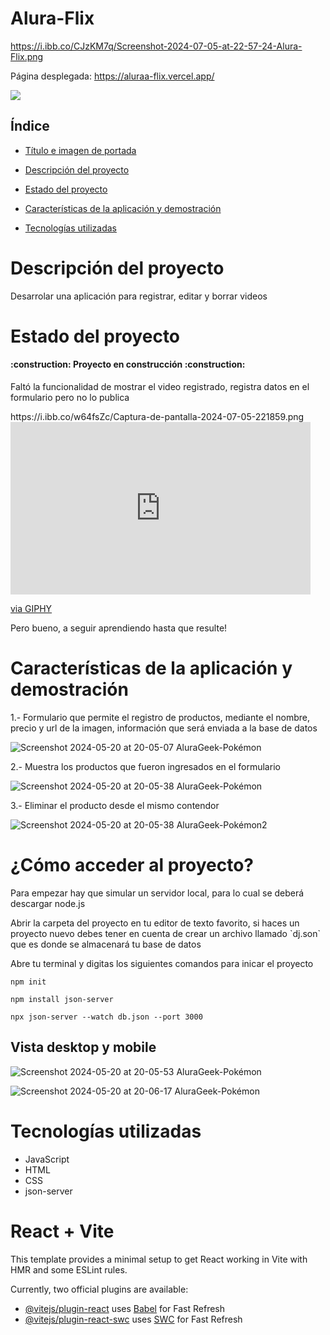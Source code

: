 # Alura-Flix

https://i.ibb.co/CJzKM7q/Screenshot-2024-07-05-at-22-57-24-Alura-Flix.png

Página desplegada: https://aluraa-flix.vercel.app/

<p align="left">
   <img src="https://img.shields.io/badge/STATUS-EN%20DESAROLLO-green">
   </p>

## Índice

* [Título e imagen de portada](#Título-e-imagen-de-portada)

* [Descripción del proyecto](#descripción-del-proyecto)

* [Estado del proyecto](#Estado-del-proyecto)

* [Características de la aplicación y demostración](#Características-de-la-aplicación-y-demostración)

* [Tecnologías utilizadas](#tecnologías-utilizadas)

# Descripción del proyecto

<p>Desarrolar una aplicación para registrar, editar y borrar videos  </p>

# Estado del proyecto
<h4 align="left">
:construction: Proyecto en construcción :construction:
</h4>
<p>Faltó la funcionalidad de mostrar el video registrado, registra datos en el formulario pero no lo publica</p>
https://i.ibb.co/w64fsZc/Captura-de-pantalla-2024-07-05-221859.png

<iframe src="https://giphy.com/embed/S3fc12Dcn7idq" width="480" height="276" style="" frameBorder="0" class="giphy-embed" allowFullScreen></iframe><p><a href="https://giphy.com/gifs/S3fc12Dcn7idq">via GIPHY</a></p>

<p>Pero bueno, a seguir aprendiendo hasta que resulte!</p>

# Características de la aplicación y demostración

1.- Formulario que permite el registro de productos, mediante el nombre, precio y url de la imagen, información que será enviada a la base de datos

![Screenshot 2024-05-20 at 20-05-07 AluraGeek-Pokémon](https://github.com/cubillosarteaga/alurageek-pokemon2/assets/32303709/79c75edf-af54-4580-b130-0cb42056193e)

2.- Muestra los productos que fueron ingresados en el formulario

![Screenshot 2024-05-20 at 20-05-38 AluraGeek-Pokémon](https://github.com/cubillosarteaga/alurageek-pokemon2/assets/32303709/1944d4c1-f363-4502-91c1-e4583e75082b)

3.- Eliminar el producto desde el mismo contendor

![Screenshot 2024-05-20 at 20-05-38 AluraGeek-Pokémon2](https://github.com/cubillosarteaga/alurageek-pokemon2/assets/32303709/dd9ad640-2f9e-415a-a16e-0515a49f56ae)


# ¿Cómo acceder al proyecto?

<p>Para empezar hay que simular un servidor local, para lo cual se deberá descargar node.js</p>
<p>Abrir la carpeta del proyecto en tu editor de texto favorito, si haces un proyecto nuevo debes tener en cuenta de crear un archivo llamado `dj.son` que es donde se almacenará tu base de datos</p>

<p>Abre tu terminal y digitas los siguientes comandos para inicar el proyecto</p>

`npm init`

`npm install json-server`

`npx json-server --watch db.json --port 3000`



## Vista desktop y mobile
![Screenshot 2024-05-20 at 20-05-53 AluraGeek-Pokémon](https://github.com/cubillosarteaga/alurageek-pokemon2/assets/32303709/cb62d5a0-9a2f-4fee-8d33-9d05581f2e0a)

![Screenshot 2024-05-20 at 20-06-17 AluraGeek-Pokémon](https://github.com/cubillosarteaga/alurageek-pokemon2/assets/32303709/2199703f-a2f1-4530-8bc4-2e852da3c22e)


# Tecnologías utilizadas

*  JavaScript
*  HTML
*  CSS
*  json-server











# React + Vite

This template provides a minimal setup to get React working in Vite with HMR and some ESLint rules.

Currently, two official plugins are available:

- [@vitejs/plugin-react](https://github.com/vitejs/vite-plugin-react/blob/main/packages/plugin-react/README.md) uses [Babel](https://babeljs.io/) for Fast Refresh
- [@vitejs/plugin-react-swc](https://github.com/vitejs/vite-plugin-react-swc) uses [SWC](https://swc.rs/) for Fast Refresh
